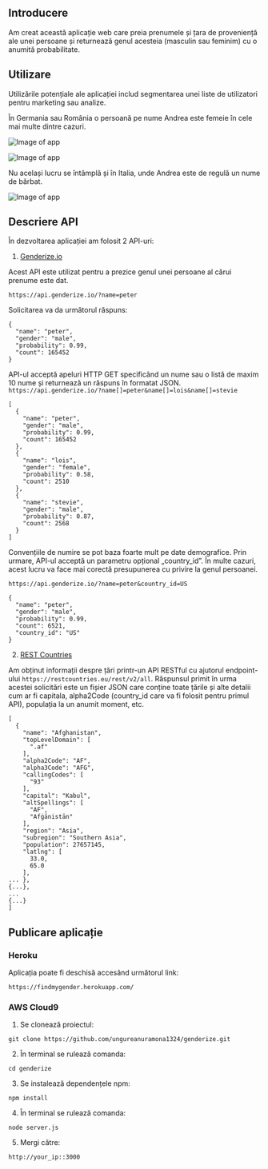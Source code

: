 ## Introducere

Am creat această aplicație web care preia prenumele și țara de proveniență ale unei persoane și returnează genul acesteia (masculin sau feminim) cu o anumită probabilitate. 

## Utilizare
Utilizările potențiale ale aplicației includ segmentarea unei liste de utilizatori pentru marketing sau analize.

În Germania sau România o persoană pe nume Andrea este femeie în cele mai multe dintre cazuri.

![Image of app](https://github.com/ungureanuramona1324/genderize/blob/master/img/andrea-germany.JPG)

![Image of app](https://github.com/ungureanuramona1324/genderize/blob/master/img/andrea-romania.JPG)

Nu același lucru se întâmplă și în Italia, unde Andrea este de regulă un nume de bărbat.

![Image of app](https://github.com/ungureanuramona1324/genderize/blob/master/img/andrea-italy.JPG)

## Descriere API
În dezvoltarea aplicației am folosit 2 API-uri:
1. [Genderize.io](https://genderize.io/)

Acest API este utilizat pentru a prezice genul unei persoane al cărui prenume este dat. 

`https://api.genderize.io/?name=peter`

Solicitarea va da următorul răspuns:
```
{
  "name": "peter",
  "gender": "male",
  "probability": 0.99,
  "count": 165452
}
```
API-ul acceptă apeluri HTTP GET specificând un nume sau o listă de maxim 10 nume și returnează un răspuns în formatat JSON.
`https://api.genderize.io/?name[]=peter&name[]=lois&name[]=stevie`
```
[
  {
    "name": "peter",
    "gender": "male",
    "probability": 0.99,
    "count": 165452
  },
  {
    "name": "lois",
    "gender": "female",
    "probability": 0.58,
    "count": 2510
  },
  {
    "name": "stevie",
    "gender": "male",
    "probability": 0.87,
    "count": 2568
  }
]
```

Convențiile de numire se pot baza foarte mult pe date demografice. Prin urmare, API-ul acceptă un parametru opțional „country_id”. În multe cazuri, acest lucru va face mai corectă presupunerea cu privire la genul persoanei. 

`https://api.genderize.io/?name=peter&country_id=US`
```
{
  "name": "peter",
  "gender": "male",
  "probability": 0.99,
  "count": 6521,
  "country_id": "US"
}
```

2. [REST Countries](https://restcountries.eu/)

Am obținut informații despre țări printr-un API RESTful cu ajutorul endpoint-ului `https://restcountries.eu/rest/v2/all`.
Răspunsul primit în urma acestei solicitări este un fișier JSON care conține toate țările și alte detalii cum ar fi capitala, alpha2Code (country_id care va fi folosit pentru primul API), populația la un anumit moment, etc.
```
[
  {
    "name": "Afghanistan",
    "topLevelDomain": [
      ".af"
    ],
    "alpha2Code": "AF",
    "alpha3Code": "AFG",
    "callingCodes": [
      "93"
    ],
    "capital": "Kabul",
    "altSpellings": [
      "AF",
      "Afġānistān"
    ],
    "region": "Asia",
    "subregion": "Southern Asia",
    "population": 27657145,
    "latlng": [
      33.0,
      65.0
    ],
... },
{...},
...
{...}
]
```

## Publicare aplicație 

### Heroku
Aplicația poate fi deschisă accesând următorul link:

`https://findmygender.herokuapp.com/`

### AWS Cloud9
1. Se clonează proiectul:

`git clone https://github.com/ungureanuramona1324/genderize.git`

2. În terminal se rulează comanda:

`cd genderize`

3. Se instalează dependențele npm:

`npm install`

4. În terminal se rulează comanda:

`node server.js`

5. Mergi către:

`http://your_ip::3000`
